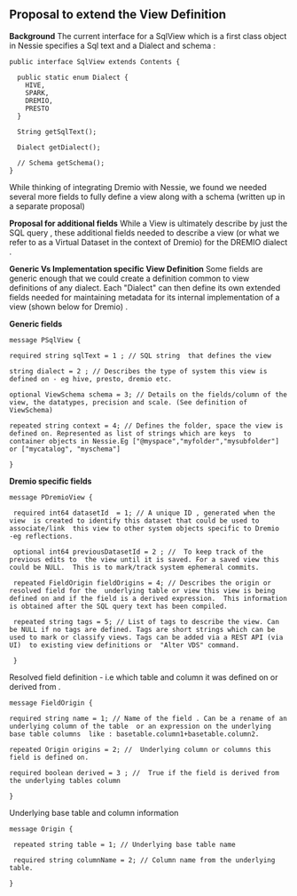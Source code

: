 ﻿



## Proposal to extend the View Definition
**Background**
The current  interface for a SqlView  which is a first class object in Nessie specifies a Sql text and a Dialect  and schema :

    public interface SqlView extends Contents {  
      
      public static enum Dialect {  
        HIVE,  
        SPARK,  
        DREMIO,  
        PRESTO  
      }  
      
      String getSqlText();  
      
      Dialect getDialect();  
      
      // Schema getSchema();  
    }

While thinking of integrating Dremio with Nessie, we found we needed several more fields to fully define a view along with  a schema  (written up in a separate proposal) 

**Proposal for additional fields**
While a View is ultimately describe by just the SQL query , these  additional fields needed to describe a view (or what we refer to as a Virtual Dataset in the context of Dremio) for the DREMIO dialect . 

   
**Generic Vs Implementation specific View Definition**
Some fields are  generic enough that  we could create a  definition common to view definitions of any dialect. Each "Dialect" can  then define its own extended fields needed for maintaining metadata for its internal implementation of a view (shown below for Dremio) .

**Generic fields**

    message PSqlView {
    
    required string sqlText = 1 ; // SQL string  that defines the view
    
    string dialect = 2 ; // Describes the type of system this view is defined on - eg hive, presto, dremio etc. 
    
    optional ViewSchema schema = 3; // Details on the fields/column of the view, the datatypes, precision and scale. (See definition of ViewSchema)
    
    repeated string context = 4; // Defines the folder, space the view is defined on. Represented as list of strings which are keys  to container objects in Nessie.Eg ["@myspace","myfolder","mysubfolder"] or ["mycatalog", "myschema"]
       
    }
    

**Dremio specific  fields** 

    message PDremioView {
    
     required int64 datasetId  = 1; // A unique ID , generated when the view  is created to identify this dataset that could be used to associate/link  this view to other system objects specific to Dremio  -eg reflections.
        
     optional int64 previousDatasetId = 2 ; //  To keep track of the previous edits to  the view until it is saved. For a saved view this could be NULL.  This is to mark/track system ephemeral commits.
       
     repeated FieldOrigin fieldOrigins = 4; // Describes the origin or resolved field for the  underlying table or view this view is being defined on and if the field is a derived expression.  This information is obtained after the SQL query text has been compiled. 
     
     repeated string tags = 5; // List of tags to describe the view. Can be NULL if no tags are defined. Tags are short strings which can be used to mark or classify views. Tags can be added via a REST API (via UI)  to existing view definitions or  "Alter VDS" command. 
        
     }

 Resolved field definition - i.e which table and column it was defined on or derived from . 

    message FieldOrigin {
    
    required string name = 1; // Name of the field . Can be a rename of an underlying column of the table  or an expression on the underlying base table columns  like : basetable.column1+basetable.column2.
    
    repeated Origin origins = 2; //  Underlying column or columns this field is defined on. 
    
    required boolean derived = 3 ; //  True if the field is derived from the underlying tables column 
        
    }
Underlying base table and column information

   

    message Origin {
        
     repeated string table = 1; // Underlying base table name 
        
     required string columnName = 2; // Column name from the underlying table.  
    
    }
